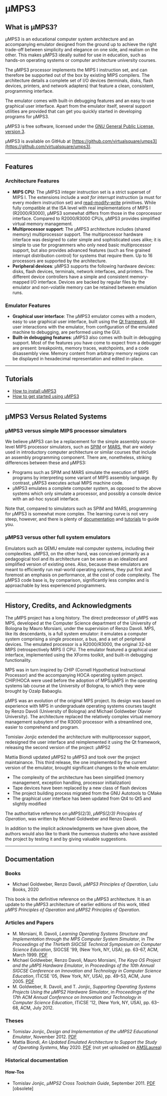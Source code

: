 # µMPS3

## What is µMPS3?

µMPS3 is an educational computer system architecture and an accompanying emulator designed from the ground up to achieve the right trade-off between simplicity and elegance on one side, and realism on the other.
This makes µMPS3 ideally suited for use in education, such as hands-on operating systems or computer architecture university courses.

The µMPS3 processor implements the MIPS I instruction set, and can therefore be supported out of the box by existing MIPS compilers.
The architecture details a complete set of I/O devices (terminals, disks, flash devices, printers, and network adapters) that feature a clean, consistent, programming interface.

The emulator comes with built-in debugging features and an easy to use graphical user interface.
Apart from the emulator itself, several support utilities are provided that can get you quickly started in developing programs for µMPS3.

µMPS3 is free software, licensed under the [GNU General Public License, version 3](https://www.gnu.org/licenses/gpl-3.0.html).

µMPS3 is available on GitHub at [https://github.com/virtualsquare/umps3](https://github.com/virtualsquare/umps3).

---

## Features

### Architecture Features

- **MIPS CPU**:
The µMPS3 integer instruction set is a strict superset of MIPS I.
The extensions include a *wait for interrupt* instruction (a must for every modern instruction set) and [read-modify-write](https://en.wikipedia.org/wiki/Read-modify-write) primitives.
While fully compatible at the ISA level with real implementations of MIPS I (R2000/R3000), µMPS3 somewhat differs from those in the coprocessor interface. Compared to R2000/R3000 CPUs, µMPS3 provides simplified virtual memory management.
- **Multiprocessor support**:
The µMPS3 architecture includes (shared memory) multiprocessor support.
The multiprocessor hardware interface was designed to cater simple and sophisticated uses alike; it is simple to use for programmers who only need basic multiprocessor support, but also provides advanced features (such as fine grained interrupt distribution control) for systems that require them.
Up to 16 processors are supported by the architecture.
- **Peripheral devices**:
µMPS3 supports the following hardware devices: disks, flash devices, terminals, network interfaces, and printers.
The different device controllers have a simple and consistent memory-mapped I/O interface.
Devices are backed by regular files by the emulator and non-volatile memory can be retained between emulation runs.

### Emulator Features

- **Graphical user interface**:
The µMPS3 emulator comes with a modern, easy to use graphical user interface, built using the [Qt framework](https://www.qt.io/).
All user interactions with the emulator, from configuration of the emulated machine to debugging, are performed using the GUI.
- **Built-in debugging features**:
µMPS3 also comes with built in debugging support.
Most of the features you have come to expect from a debugger are present: breakpoints, memory traces, watchpoints, and a code disassembly view.
Memory content from arbitrary memory regions can be displayed in hexadecimal representation and edited in-place.

---

## Tutorials

- [How to install µMPS3](tutorials/umps/installation.md)
- [How to get started using µMPS3](tutorials/umps/getting_started.md)

---

## µMPS3 Versus Related Systems

### µMPS3 versus simple MIPS processor simulators

We believe µMPS3 can be a replacement for the simple assembly source-level MIPS processor simulators, such as [SPIM](http://spimsimulator.sourceforge.net/) or [MARS](https://courses.missouristate.edu/KenVollmar/MARS/), that are widely used in introductory computer architecture or similar courses that include an assembly programming component.
There are, nonetheless, striking differences between these and µMPS3:

- Programs such as SPIM and MARS simulate the execution of MIPS programs by interpreting some variant of MIPS assembly language. By contrast, µMPS3 executes actual MIPS machine code.
- µMPS3 emulates a complete computer system, as opposed to the above systems which only simulate a processor, and possibly a console device with an ad-hoc syscall interface.

Note that, compared to simulators such as SPIM and MARS, programming for µMPS3 is somewhat more complex.
The learning curve is not very steep, however, and there is plenty of [documentation](#Documentation) and [tutorials](#Tutorials) to guide you.

### µMPS3 versus other full system emulators

Emulators such as QEMU emulate real computer systems, including their complexities.
µMPS3, on the other hand, was conceived primarily as a pedagogical tool and its architecture can be seen as an idealized and simplified version of existing ones.
Also, because these emulators are meant to efficiently run real-world operating systems, they put first and foremost an emphasis on performance, at the cost of code complexity.
The µMPS3 code base is, by comparison, significantly less complex and is approachable by less experienced programmers.

---

## History, Credits, and Acknowledgments

The µMPS project has a long history.
The direct predecessor of µMPS was MPS, developed at the Computer Science department of the University of Bologna by Mauro Morsiani, under the supervision of Renzo Davoli.
MPS, like its descendants, is a full system emulator: it emulates a computer system comprising a single processor, a bus, and a set of peripheral devices. The emulated processor is a R2000/R3000, the original 32-bit MIPS (retrospectively MIPS I) CPU.
The emulator featured a graphical user interface, implemented using the XForms toolkit, and built-in debugging functionality.

MPS was in turn inspired by CHIP (Cornell Hypothetical Instructional Processor) and the accompanying HOCA operating system project.
CHIP/HOCA were used before the adoption of MPS/µMPS in the operating systems lab course at the University of Bologna, to which they were brought by Ozalp Babaoglu.

µMPS was an evolution of the original MPS project.
Its design was based on experience with MPS in undergraduate operating systems courses taught by Renzo Davoli (University of Bologna) and Michael Goldweber (Xavier University).
The architecture replaced the relatively complex virtual memory management subsytem of the R3000 processor with a streamlined one, easier to comprehend and program.

Tomislav Jonjic extended the architecture with multiprocessor support, redesigned the user interface and reimplemented it using the Qt framework, releasing the second version of the project: µMPS2

Mattia Biondi updated µMPS2 to µMPS3 and took over the project maintainance.
This third release, the one implemented by the current version of the emulator, brought significant changes to the whole emulator:

- The complexity of the architecture has been simplified (memory management, exception handling, processor initialization)
- Tape devices have been replaced by a new class of flash devices
- The project building process migrated from the GNU Autotools to CMake
- The graphical user interface has been updated from Qt4 to Qt5 and slightly modified

The authoritative reference on µMPS(2/3), *µMPS(2/3) Principles of Operation*, was written by Michael Goldweber and Renzo Davoli.

In addition to the implicit acknowledgments we have given above, the authors would also like to thank the numerous students who have assisted the project by testing it and by giving valuable suggestions.

---

## Documentation

### Books

- Michael Goldweber, Renzo Davoli, *µMPS3 Principles of Operation*, Lulu Books, 2020

This book is the definitive reference on the µMPS3 architecture.
It is an update to the µMPS3 architecture of earlier editions of this work, titled *µMPS Principles of Operation* and *µMPS2 Principles of Operation*.

### Articles and Papers

- M. Morsiani, R. Davoli, *Learning Operating Systems Structure and Implementation through the MPS Computer System Simulator*, in *The Proceedings of the Thirtieth SIGCSE Technical Symposium on Computer Science Education*, SIGCSE '99, (New York, NY, USA), pp. 63-67, ACM, March 1999. [PDF](http://mps.sourceforge.net/pdf/MPSpaper.pdf)
- Michael Goldweber, Renzo Davoli, Mauro Morsiani, *The Kaya OS Project and the µMPS Hardware Emulator*, in *Proceedings of the 10th Annual SIGCSE Conference on Innovation and Technology in Computer Science Education*, ITiCSE '05, (New York, NY, USA), pp. 49–53, ACM, June 2005. [PDF](http://mps.sourceforge.net/pdf/uMPSpaper.pdf)
- M. Goldweber, R. Davoli, and T. Jonjic,	*Supporting Operating Systems Projects Using the µMPS2 Hardware Simulator*,	in *Proceedings of the 17th ACM Annual Conference on Innovation and Technology in Computer Science Education*, ITiCSE '12, (New York, NY, USA), pp. 63–68, ACM, July 2012.

### Theses

- Tomislav Jonjic, *Design and Implementation of the uMPS2 Educational Emulator*, November 2012. [PDF](https://amslaurea.unibo.it/4472/1/jonjic_tomislav_tesi.pdf)
- Mattia Biondi, *An Updated Emulated Architecture to Support the Study of Operating Systems*, May 2020. [PDF](https://raw.githubusercontent.com/mattiabiondi/baccalaureus/master/thesis/biondi_mattia_tesi.pdf) (not yet uploaded on [AMSLaurea](https://amslaurea.unibo.it/))

### Historical documentation

#### How-Tos

- Tomislav Jonjic, *µMPS2 Cross Toolchain Guide*, September 2011. [PDF](http://mps.sourceforge.net/pdf/umps-cross-toolchain-guide.pdf) [obsolete]
